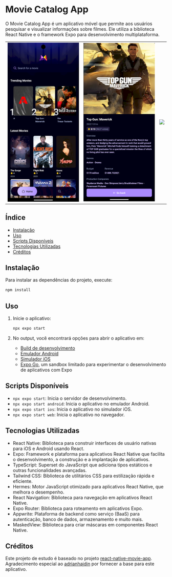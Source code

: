 # Movie Catalog App

O Movie Catalog App é um aplicativo móvel que permite aos usuários pesquisar e visualizar informações sobre filmes. Ele utiliza a biblioteca React Native e o framework Expo para desenvolvimento multiplataforma.

<table>
  <tr>
    <td><img src="./assets/images/home.png" width="300"></td>
    <td><img src="./assets/images/movieDetails.png" width="300"></td>
    <td><img src="./assets/images/search.png" width="300"></td>
  </tr>
</table>


## Índice

- [Instalação](#instalação)
- [Uso](#uso)
- [Scripts Disponíveis](#scripts-disponíveis)
- [Tecnologias Utilizadas](#tecnologias-utilizadas)
- [Créditos](#créditos)

## Instalação

Para instalar as dependências do projeto, execute:

   ```bash
   npm install
   ```

## Uso

1. Inicie o aplicativo:

   ```bash
   npx expo start
   ```

2. No output, você encontrará opções para abrir o aplicativo em:

   - [Build de desenvolvimento](https://docs.expo.dev/develop/development-builds/introduction/)
   - [Emulador Android](https://docs.expo.dev/workflow/android-studio-emulator/)
   - [Simulador iOS](https://docs.expo.dev/workflow/ios-simulator/)
   - [Expo Go](https://expo.dev/go), um sandbox limitado para experimentar o desenvolvimento de aplicativos com Expo

## Scripts Disponíveis

- `npx expo start`: Inicia o servidor de desenvolvimento.
- `npx expo start android`: Inicia o aplicativo no emulador Android.
- `npx expo start ios`: Inicia o aplicativo no simulador iOS.
- `npx expo start web`: Inicia o aplicativo no navegador.

## Tecnologias Utilizadas

- React Native: Biblioteca para construir interfaces de usuário nativas para iOS e Android usando React.
- Expo: Framework e plataforma para aplicativos React Native que facilita o desenvolvimento, a construção e a implantação de aplicativos.
- TypeScript: Superset do JavaScript que adiciona tipos estáticos e outras funcionalidades avançadas.
- Tailwind CSS: Biblioteca de utilitários CSS para estilização rápida e eficiente.
- Hermes: Motor JavaScript otimizado para aplicativos React Native, que melhora o desempenho.
- React Navigation: Biblioteca para navegação em aplicativos React Native.
- Expo Router: Biblioteca para roteamento em aplicativos Expo.
- Appwrite: Plataforma de backend como serviço (BaaS) para autenticação, banco de dados, armazenamento e muito mais.
- MaskedView: Biblioteca para criar máscaras em componentes React Native.

## Créditos

Este projeto de estudo é baseado no projeto [react-native-movie-app](https://github.com/adrianhajdin/react-native-movie-app). Agradecimento especial ao [adrianhajdin](https://github.com/adrianhajdin) por fornecer a base para este aplicativo.
